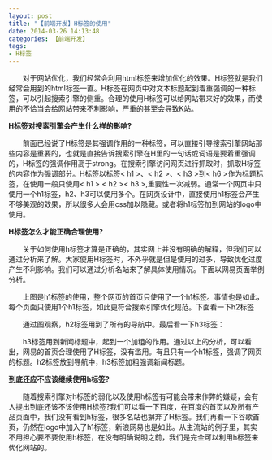 ```yaml
---
layout: post
title: "【前端开发】H标签的使用"
date: 2014-03-26 14:13:48
categories: 【前端开发】
tags:
- H标签
---
```

　　对于网站优化，我们经常会利用html标签来增加优化的效果。H标签就是我们经常会用到的html标签一直。H标签在网页中对文本标题起到着重强调的一种标签，可以引起搜索引擎的侧重。合理的使用H标签可以给网站带来好的效果，而使用的不恰当会给网站带来不利影响，严重的甚至会导致K站。  

**H标签对搜索引擎会产生什么样的影响?**  

　　前面已经说了H标签是其强调作用的一种标签，可以直接引导搜索引擎网站那些内容是重要的，也就是直接告诉搜索引擎在H里的一句话或词语是要着重强调的，H标签的强调作用高于strong。在搜索引擎访问网页进行抓取时，抓取H标签的内容作为强调部分。H标签以标签< h1 >、< h2 >、< h3 >到< h6 >作为标题标签，在使用一般只使用< h1 > < h2 >< h3 >,重要性一次减弱。通常一个网页中只使用一个h1标签，h2、h3可以使用多个。在网页设计中，直接使用h1标签会产生不够美观的效果，所以很多人会用css加以隐藏。或者将h1标签加到网站的logo中使用。  

**H标签怎么才能正确合理使用?**  

　　关于如何使用h标签才算是正确的，其实网上并没有明确的解释，但我们可以通过分析来了解。大家使用H标签时，不外乎就是但是使用的过多，导致优化过度产生不利影响。我们可以通过分析名站来了解具体使用情况。下面以网易页面举例分析。  

　　上图是h1标签的使用，整个网页的首页只使用了一个h1标签。事情也是如此，每个页面只使用1个h1标签，如此更符合搜索引擎优化规范。下面看一下h2标签  

　　通过图观察，h2标签用到了所有的导航中。最后看一下h3标签：  

　　h3标签用到新闻标题中，起到一个加粗的作用。通过以上的分析，可以看出，网易的首页合理使用了H标签，没有滥用。有且只有一个h1标签，强调了网页的标题。h2标签放到导航中，h3标签加粗强调新闻标题。  

**到底还应不应该继续使用h标签?**  

　　随着搜索引擎对h标签的弱化以及使用h标签有可能会带来作弊的嫌疑，会有人提出到底还该不该使用H标签?我们可以看一下百度，在百度的首页以及所有产品页面中，我们没有看到h标签，很多名站也摒弃了H标签。我们再看一下谷歌首页，仍然在logo中加入了h1标签，新浪网易也是如此。从主流站的例子里，其实不用担心要不要使用h标签，在没有明确说明之前，我们是完全可以利用h标签来优化网站的。